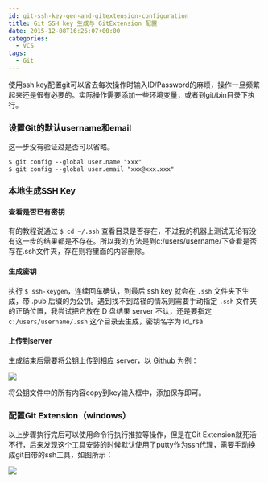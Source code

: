 ```yaml
---
id: git-ssh-key-gen-and-gitextension-configuration
title: Git SSH key 生成与 GitExtension 配置
date: 2015-12-08T16:26:07+00:00
categories:
  - VCS
tags:
  - Git
---
```

使用ssh key配置git可以省去每次操作时输入ID/Password的麻烦，操作一旦频繁起来还是很有必要的。实际操作需要添加一些环境变量，或者到git/bin目录下执行。<!--more-->

### 设置Git的默认username和email

这一步没有验证过是否可以省略。

```
$ git config --global user.name "xxx"
$ git config --global user.email "xxx@xxx.xxx"
```

### 本地生成SSH Key

#### 查看是否已有密钥

有的教程说通过 `$ cd ~/.ssh` 查看目录是否存在，不过我的机器上测试无论有没有这一步的结果都是不存在。所以我的方法是到c:/users/username/下查看是否存在.ssh文件夹，存在则将里面的内容删除。

#### 生成密钥

执行 `$ ssh-keygen`，连续回车确认，到最后 ssh key 就会在 `.ssh` 文件夹下生成，带 .pub 后缀的为公钥。遇到找不到路径的情况则需要手动指定 `.ssh` 文件夹的正确位置，我尝试把它放在 D 盘结果 server 不认，还是要指定 `c:/users/username/.ssh` 这个目录去生成，密钥名字为 id_rsa

#### 上传到server

生成结束后需要将公钥上传到相应 server，以 <a href="https://github.com" target="_blank">Github</a> 为例：

![](https://cloud.githubusercontent.com/assets/5960988/25607290/66b4b8ee-2f48-11e7-853c-a12a5970b699.png)

将公钥文件中的所有内容copy到key输入框中，添加保存即可。

### 配置Git Extension（windows）

以上步骤执行完后可以使用命令行执行推拉等操作，但是在Git Extension就死活不行，后来发现这个工具安装的时候默认使用了putty作为ssh代理，需要手动换成git自带的ssh工具，如图所示：

![](https://cloud.githubusercontent.com/assets/5960988/25607291/66c31e34-2f48-11e7-9fe4-4001c9c0a24c.png)
